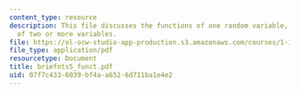 ```yaml
---
content_type: resource
description: This file discusses the functions of one random variable, and function
  of two or more variables.
file: https://ol-ocw-studio-app-production.s3.amazonaws.com/courses/1-151-probability-and-statistics-in-engineering-spring-2005/07f7c4336039bf4aa6526d711ba1e4e2_briefnts5_funct.pdf
file_type: application/pdf
resourcetype: Document
title: briefnts5_funct.pdf
uid: 07f7c433-6039-bf4a-a652-6d711ba1e4e2
---
```

